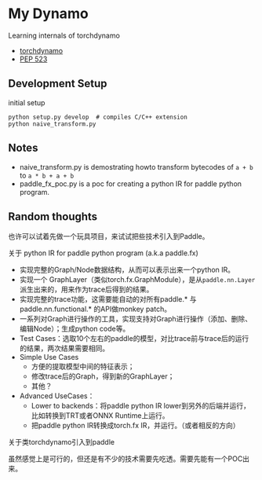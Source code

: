 # My Dynamo

Learning internals of torchdynamo

- [torchdynamo](https://github.com/pytorch/torchdynamo)
- [PEP 523](https://www.python.org/dev/peps/pep-0523/)

## Development Setup

initial setup
```
python setup.py develop  # compiles C/C++ extension
python naive_transform.py
```

## Notes

- naive_transform.py is demostrating howto transform bytecodes of `a + b` to `a * b + a + b`
- paddle_fx_poc.py is a poc for creating a python IR for paddle python program.

## Random thoughts

也许可以试着先做一个玩具项目，来试试把些技术引入到Paddle。

关于 python IR for paddle python program (a.k.a paddle.fx)
- 实现完整的Graph/Node数据结构，从而可以表示出来一个python IR。
- 实现一个 GraphLayer（类似torch.fx.GraphModule），是从`paddle.nn.Layer`派生出来的，用来作为trace后得到的结果。
- 实现完整的trace功能，这需要能自动的对所有paddle.* 与 paddle.nn.functional.* 的API做monkey patch。
- 一系列对Graph进行操作的工具，实现支持对Graph进行操作（添加、删除、编辑Node）；生成python code等。
- Test Cases：选取10个左右的paddle的模型，对比trace前与trace后的运行的结果，两次结果需要相同。
- Simple Use Cases
    - 方便的提取模型中间的特征表示；
    - 修改trace后的Graph，得到新的GraphLayer；
    - 其他？
- Advanced UseCases：
    - Lower to backends：将paddle python IR lower到另外的后端并运行，比如转换到TRT或者ONNX Runtime上运行。
    - 把paddle python IR转换成torch.fx IR，并运行。（或者相反的方向）

关于类torchdynamo引入到paddle

虽然感觉上是可行的，但还是有不少的技术需要先吃透。需要先能有一个POC出来。


